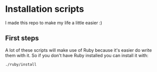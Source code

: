 # Installation scripts

I made this repo to make my life a little easier :)

## First steps

A lot of these scripts will make use of Ruby because it's easier do write them
with it. So if you don't have Ruby installed you can install it with:

```bash
./ruby/install
```
